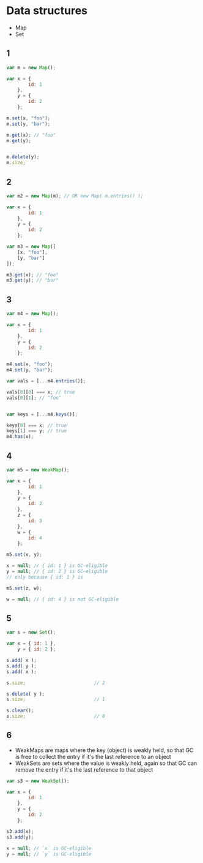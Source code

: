# Data structures
* Map
* Set


## 1
```javascript
var m = new Map();

var x = {
        id: 1
    },
    y = {
        id: 2
    };

m.set(x, "foo");
m.set(y, "bar");

m.get(x); // "foo"
m.get(y);


m.delete(y);
m.size;


```

## 2
```javascript
var m2 = new Map(m); // OR new Map( m.entries() );

var x = {
        id: 1
    },
    y = {
        id: 2
    };

var m3 = new Map([
    [x, "foo"],
    [y, "bar"]
]);

m3.get(x); // "foo"
m3.get(y); // "bar"

```






## 3
```javascript
var m4 = new Map();

var x = {
        id: 1
    },
    y = {
        id: 2
    };

m4.set(x, "foo");
m4.set(y, "bar");

var vals = [...m4.entries()];

vals[0][0] === x; // true
vals[0][1]; // "foo"


var keys = [...m4.keys()];

keys[0] === x; // true
keys[1] === y; // true
m4.has(x);
```









## 4
```javascript
var m5 = new WeakMap();

var x = {
        id: 1
    },
    y = {
        id: 2
    },
    z = {
        id: 3
    },
    w = {
        id: 4
    };

m5.set(x, y);

x = null; // { id: 1 } is GC-eligible
y = null; // { id: 2 } is GC-eligible
// only because { id: 1 } is

m5.set(z, w);

w = null; // { id: 4 } is not GC-eligible
```


## 5
```javascript
var s = new Set();

var x = { id: 1 },
	y = { id: 2 };

s.add( x );
s.add( y );
s.add( x );

s.size;							// 2

s.delete( y );
s.size;							// 1

s.clear();
s.size;							// 0
```


## 6

* WeakMaps are maps where the key (object) is weakly held, so that GC is free to collect the entry if it's the last reference to an object
* WeakSets are sets where the value is weakly held, again so that GC can remove the entry if it's the last reference to that object

```javascript
var s3 = new WeakSet();

var x = {
        id: 1
    },
    y = {
        id: 2
    };

s3.add(x);
s3.add(y);

x = null; // `x` is GC-eligible
y = null; // `y` is GC-eligible

```


